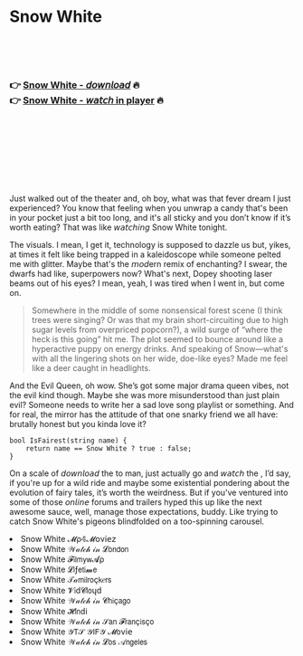 <h1>Snow White</h1>

<br><br><br>

<h3>👉 <a href="https://Shanes-diofultigu1980.github.io/djtgoznsnm/">Snow White - 𝘥𝘰𝘸𝘯𝘭𝘰𝘢𝘥</a> 🔥<br>
👉 <a href="https://Shanes-diofultigu1980.github.io/djtgoznsnm/">Snow White - 𝘸𝘢𝘵𝘤𝘩 in player</a> 🔥
</h3>



<br><br><br><br><br><br><br>


Just walked out of the theater and, oh boy, what was that fever dream I just experienced? You know that feeling when you unwrap a candy that's been in your pocket just a bit too long, and it's all sticky and you don’t know if it’s worth eating? That was like 𝘸𝘢𝘵𝘤𝘩𝘪𝘯𝘨 Snow White tonight.

The visuals. I mean, I get it, technology is supposed to dazzle us but, yikes, at times it felt like being trapped in a kaleidoscope while someone pelted me with glitter. Maybe that's the 𝘮𝘰𝘥ern remix of enchanting? I swear, the dwarfs had like, superpowers now? What's next, Dopey shooting laser beams out of his eyes? I mean, yeah, I was tired when I went in, but come on.

> Somewhere in the middle of some nonsensical forest scene (I think trees were singing? Or was that my brain short-circuiting due to high sugar levels from overpriced popcorn?), a wild surge of “where the heck is this going” hit me. The plot seemed to bounce around like a hyperactive puppy on energy drinks. And speaking of Snow—what's with all the lingering shots on her wide, doe-like eyes? Made me feel like a deer caught in headlights.

And the Evil Queen, oh wow. She’s got some major drama queen vibes, not the evil kind though. Maybe she was more misunderstood than just plain evil? Someone needs to write her a sad love song playlist or something. And for real, the mirror has the attitude of that one snarky friend we all have: brutally honest but you kinda love it?

```
bool IsFairest(string name) {
    return name == Snow White ? true : false;
}
```

On a scale of 𝘥𝘰𝘸𝘯𝘭𝘰𝘢𝘥 the   to man, just actually go and 𝘸𝘢𝘵𝘤𝘩 the  , I’d say, if you're up for a wild ride and maybe some existential pondering about the evolution of fairy tales, it’s worth the weirdness. But if you've ventured into some of those 𝘰𝘯𝘭𝘪𝘯𝘦 forums and   trailers hyped this up like the next awesome sauce, well, manage those expectations, buddy. Like trying to catch Snow White's pigeons blindfolded on a too-spinning carousel.

<li>Snow White 𝓜ρ𝟜𝓜𝗈ν𝗂𝖾𝗓</li>
<li>Snow White 𝒲𝒶𝓉𝒸𝒽 𝒾𝓃 𝓛𝗈𝗇𝖽𝗈𝗇</li>
<li>Snow White 𝓕𝗂𝗅𝗆𝗒𝗐𝓐ρ</li>
<li>Snow White 𝓛𝗂ƒ𝖾𝗍𝗂𝓶𝖾</li>
<li>Snow White 𝒯𝒶𝗆𝗂𝗅𝗋𝗈ç𝗄𝑒𝗋𝗌</li>
<li>Snow White 𝓥𝗂ԁ𝓒𝗅𝗈ųԁ</li>
<li>Snow White 𝒲𝒶𝓉𝒸𝒽 𝒾𝓃 𝓒𝗁𝗂ç𝖺𝗀𝗈</li>
<li>Snow White 𝓗𝗂𝗇ԁ𝗂</li>
<li>Snow White 𝒲𝒶𝓉𝒸𝒽 𝒾𝓃 𝒮𝖺𝗇 𝓕𝗋𝖺𝗇ç𝗂𝗌ç𝗈</li>
<li>Snow White 𝒴𝖳𝒮 𝒴𝖨𝖥𝒴 𝓜𝗈ν𝗂𝖾</li>
<li>Snow White 𝒲𝒶𝓉𝒸𝒽 𝒾𝓃 𝓛𝗈𝗌 𝒜𝗇𝗀𝖾𝗅𝖾𝗌</li>
